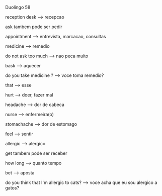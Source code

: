 <p>Duolingo 58</p>
<p>reception desk --> recepcao</p>
<p>ask tambem pode ser pedir</p>
<p>appointment --> entrevista, marcacao, consultas</p>
<p>medicine --> remedio</p>
<p>do not ask too much --> nao peca muito</p>
<p>bask --> aquecer</p>
<p>do you take medicine ? --> voce toma remedio?</p>
<p>that --> esse</p>
<p>hurt --> doer, fazer mal</p>
<p>headache --> dor de cabeca</p>
<p>nurse --> enfermeira(o)</p>
<p>stomachache --> dor de estomago</p>
<p>feel --> sentir</p>
<p>allergic --> alergico</p>
<p>get tambem pode ser receber</p>
<p>how long --> quanto tempo</p>
<p>bet --> aposta</p>
<p>do you think that I'm allergic to cats? --> voce acha que eu sou alergico a gatos?</p>

